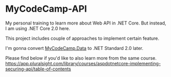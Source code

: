 # MyCodeCamp-API

My personal training to learn more about Web API in .NET Core. But instead, I am using .NET Core 2.0 here.

This project includes couple of approaches to implement certain feature.

I'm gonna convert [MyCodeCamp.Data](https://github.com/muhihsan/MyCodeCamp-API/tree/master/MyCodeCamps/MyCodeCamp.Data) to .NET Standard 2.0 later.

Please find below if you'd like to also learn more from the same course.
https://app.pluralsight.com/library/courses/aspdotnetcore-implementing-securing-api/table-of-contents